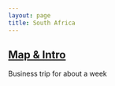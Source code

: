 ```yaml
---
layout: page
title: South Africa
---
```


## [Map & Intro](https://goo.gl/maps/A5mZd8S6DT5KMVyh8)

Business trip for about a week